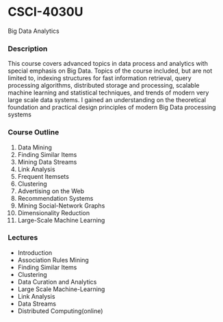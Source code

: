 # CSCI-4030U
Big Data Analytics

### Description  
This course covers advanced topics in data process and analytics with special emphasis on Big Data.  Topics of the course included, but are not limited to, indexing structures for fast information retrieval, query processing algorithms, distributed storage and processing, scalable machine learning and statistical techniques, and trends of modern very large scale data systems. I gained an understanding on the theoretical foundation and practical design principles of modern Big Data processing systems

### Course Outline
1. Data Mining
2. Finding Similar Items
3. Mining Data Streams
4. Link Analysis
5. Frequent Itemsets
6. Clustering
7. Advertising on the Web
8. Recommendation Systems
9. Mining Social-Network Graphs
10. Dimensionality Reduction
11. Large-Scale Machine Learning

### Lectures
- Introduction
- Association Rules Mining
- Finding Similar Items
- Clustering
- Data Curation and Analytics
- Large Scale Machine-Learning
- Link Analysis
- Data Streams
- Distributed Computing(online)
